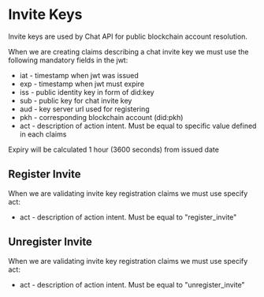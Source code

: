 # Invite Keys

Invite keys are used by Chat API for public blockchain account resolution.

When we are creating claims describing a chat invite key we must use the following mandatory fields in the jwt:

* iat - timestamp when jwt was issued 
* exp - timestamp when jwt must expire
* iss - public identity key in form of did:key
* sub - public key for chat invite key
* aud - key server url used for registering
* pkh - corresponding blockchain account (did:pkh)
* act - description of action intent. Must be equal to specific value defined in each claims

Expiry will be calculated 1 hour (3600 seconds) from issued date

## Register Invite
When we are validating invite key registration claims we must use specify act:

* act - description of action intent. Must be equal to "register_invite"

## Unregister Invite
When we are validating invite key registration claims we must use specify act:

* act - description of action intent. Must be equal to "unregister_invite"
